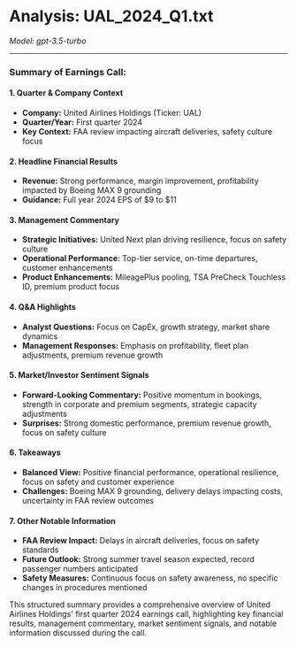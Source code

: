# Analysis: UAL_2024_Q1.txt

*Model: gpt-3.5-turbo*

---

### Summary of Earnings Call:

#### 1. **Quarter & Company Context**
- **Company:** United Airlines Holdings (Ticker: UAL)
- **Quarter/Year:** First quarter 2024
- **Key Context:** FAA review impacting aircraft deliveries, safety culture focus

#### 2. **Headline Financial Results**
- **Revenue:** Strong performance, margin improvement, profitability impacted by Boeing MAX 9 grounding
- **Guidance:** Full year 2024 EPS of $9 to $11

#### 3. **Management Commentary**
- **Strategic Initiatives:** United Next plan driving resilience, focus on safety culture
- **Operational Performance:** Top-tier service, on-time departures, customer enhancements
- **Product Enhancements:** MileagePlus pooling, TSA PreCheck Touchless ID, premium product focus

#### 4. **Q&A Highlights**
- **Analyst Questions:** Focus on CapEx, growth strategy, market share dynamics
- **Management Responses:** Emphasis on profitability, fleet plan adjustments, premium revenue growth

#### 5. **Market/Investor Sentiment Signals**
- **Forward-Looking Commentary:** Positive momentum in bookings, strength in corporate and premium segments, strategic capacity adjustments
- **Surprises:** Strong domestic performance, premium revenue growth, focus on safety culture

#### 6. **Takeaways**
- **Balanced View:** Positive financial performance, operational resilience, focus on safety and customer experience
- **Challenges:** Boeing MAX 9 grounding, delivery delays impacting costs, uncertainty in FAA review outcomes

#### 7. **Other Notable Information**
- **FAA Review Impact:** Delays in aircraft deliveries, focus on safety standards
- **Future Outlook:** Strong summer travel season expected, record passenger numbers anticipated
- **Safety Measures:** Continuous focus on safety awareness, no specific changes in procedures mentioned

This structured summary provides a comprehensive overview of United Airlines Holdings' first quarter 2024 earnings call, highlighting key financial results, management commentary, market sentiment signals, and notable information discussed during the call.